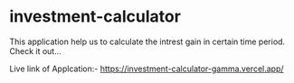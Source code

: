# investment-calculator
This application help us to calculate the intrest gain in certain time period.
Check it out...

Live link of Applcation:- https://investment-calculator-gamma.vercel.app/

